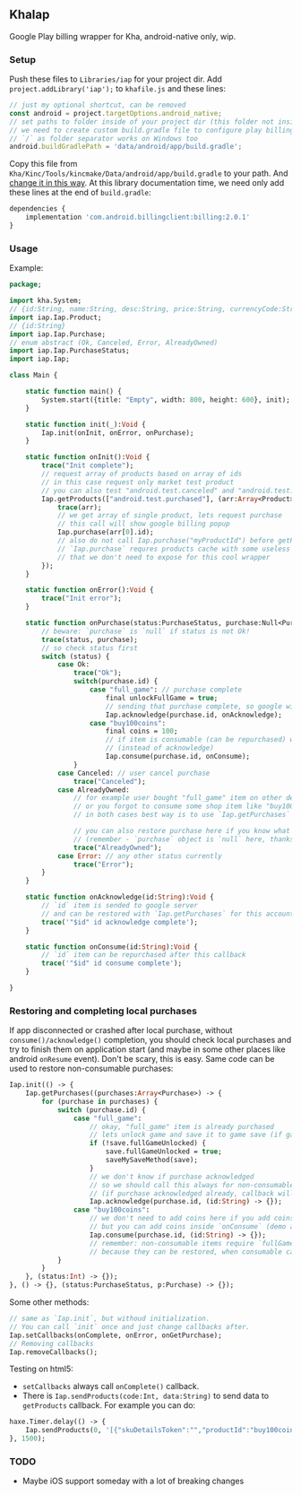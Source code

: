 ## KhaIap

Google Play billing wrapper for Kha, android-native only, wip.

### Setup

Push these files to `Libraries/iap` for your project dir.
Add `project.addLibrary('iap');` to `khafile.js` and these lines:
```js
// just my optional shortcut, can be removed
const android = project.targetOptions.android_native;
// set paths to folder inside of your project dir (this folder not inside Assets)
// we need to create custom build.gradle file to configure play billing dependency
// `/` as folder separator works on Windows too
android.buildGradlePath = 'data/android/app/build.gradle';
```
Copy this file from `Kha/Kinc/Tools/kincmake/Data/android/app/build.gradle` to your path.
And [change it in this way](https://developer.android.com/google/play/billing/billing_library_overview#Dependencies). At this library documentation time, we need only add these lines at the end of `build.gradle`:
```js
dependencies {
    implementation 'com.android.billingclient:billing:2.0.1'
}
```

### Usage

Example:

```haxe
package;

import kha.System;
// {id:String, name:String, desc:String, price:String, currencyCode:String}
import iap.Iap.Product;
// {id:String}
import iap.Iap.Purchase;
// enum abstract (Ok, Canceled, Error, AlreadyOwned)
import iap.Iap.PurchaseStatus;
import iap.Iap;

class Main {

	static function main() {
		System.start({title: "Empty", width: 800, height: 600}, init);
	}

	static function init(_):Void {
		Iap.init(onInit, onError, onPurchase);
	}

	static function onInit():Void {
		trace("Init complete");
		// request array of products based on array of ids
		// in this case request only market test product
		// you can also test "android.test.canceled" and "android.test.item_unavailable"
		Iap.getProducts(["android.test.purchased"], (arr:Array<Product>) -> {
			trace(arr);
			// we get array of single product, lets request purchase
			// this call will show google billing popup
			Iap.purchase(arr[0].id);
			// also do not call Iap.purchase("myProductId") before getProducts with it.
			// `Iap.purchase` requres products cache with some useless secret info,
			// that we don't need to expose for this cool wrapper
		});
	}

	static function onError():Void {
		trace("Init error");
	}

	static function onPurchase(status:PurchaseStatus, purchase:Null<Purchase>):Void {
		// beware: `purchase` is `null` if status is not Ok!
		trace(status, purchase);
		// so check status first
		switch (status) {
			case Ok:
				trace("Ok");
				switch(purchase.id) {
					case "full_game": // purchase complete
						final unlockFullGame = true;
						// sending that purchase complete, so google will not refund this after three days
						Iap.acknowledge(purchase.id, onAcknowledge);
					case "buy100coins":
						final coins = 100;
						// if item is consumable (can be repurchased) we should call this:
						// (instead of acknowledge)
						Iap.consume(purchase.id, onConsume);
				}
			case Canceled: // user cancel purchase
				trace("Canceled");
			case AlreadyOwned:
				// for example user bought "full_game" item on other device for current google account
				// or you forgot to consume some shop item like "buy100coins"
				// in both cases best way is to use `Iap.getPurchases` (see more below demo)

				// you can also restore purchase here if you know what id is requested
				// (remember - `purchase` object is `null` here, thanks google)
				trace("AlreadyOwned");
			case Error: // any other status currently
				trace("Error");
		}
	}

	static function onAcknowledge(id:String):Void {
		// `id` item is sended to google server
		// and can be restored with `Iap.getPurchases` for this account
		trace('"$id" id acknowledge complete');
	}

	static function onConsume(id:String):Void {
		// `id` item can be repurchased after this callback
		trace('"$id" id consume complete');
	}

}
```

### Restoring and completing local purchases

If app disconnected or crashed after local purchase, without `consume()/acknowledge()` completion, you should check local purchases and try to finish them on application start (and maybe in some other places like android `onResume` event). Don't be scary, this is easy. Same code can be used to restore non-consumable purchases:
```haxe
Iap.init(() -> {
	Iap.getPurchases((purchases:Array<Purchase>) -> {
		for (purchase in purchases) {
			switch (purchase.id) {
				case "full_game":
					// okay, "full_game" item is already purchased
					// lets unlock game and save it to game save (if game is locked)
					if (!save.fullGameUnlocked) {
						save.fullGameUnlocked = true;
						saveMySaveMethod(save);
					}
					// we don't know if purchase acknowledged
					// so we should call this always for non-consumable items at game start
					// (if purchase acknowledged already, callback will not be fired, everything handled internally)
					Iap.acknowledge(purchase.id, (id:String) -> {});
				case "buy100coins":
					// we don't need to add coins here if you add coins before consume call
					// but you can add coins inside `onConsume` (demo above) if you think this is better way
					Iap.consume(purchase.id, (id:String) -> {});
					// remember: non-consumable items require `fullGameUnlocked`-like checks
					// because they can be restored, when consumable cannot be
			}
		}
	}, (status:Int) -> {});
}, () -> {}, (status:PurchaseStatus, p:Purchase) -> {});
```

Some other methods:
```haxe
// same as `Iap.init`, but withoud initialization.
// You can call `init` once and just change callbacks after.
Iap.setCallbacks(onComplete, onError, onGetPurchase);
// Removing callbacks
Iap.removeCallbacks();
```

Testing on html5:
- `setCallbacks` always call `onComplete()` callback.
- There is `Iap.sendProducts(code:Int, data:String)` to send data to `getProducts` callback. For example you can do:
```haxe
haxe.Timer.delay(() -> {
	Iap.sendProducts(0, '[{"skuDetailsToken":"","productId":"buy100coins","type":"inapp","price":"notused","price_amount_micros":1990000,"price_currency_code":"USD","title":"","description":""}]');
}, 1500);
```

### TODO

- Maybe iOS support someday with a lot of breaking changes
